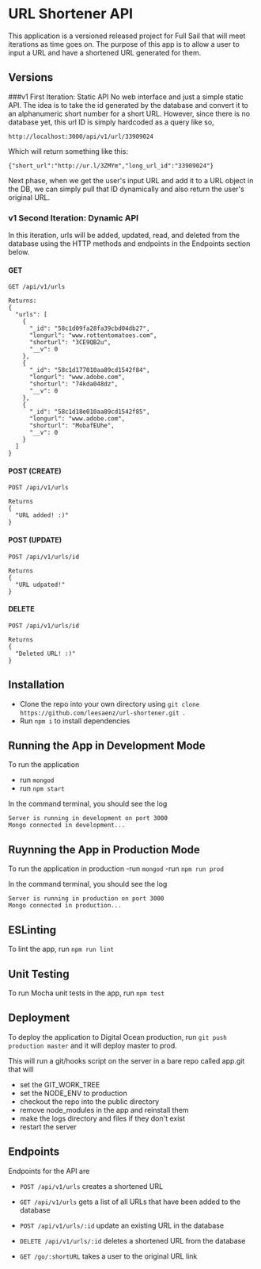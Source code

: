 # URL Shortener API

This application is a versioned released project for Full Sail that will meet iterations as time goes on.  The purpose of this app is to allow a user to input a URL and have a shortened URL generated for them.

## Versions

###v1 First Iteration: Static API
No web interface and just a simple static API.  The idea is to take the id generated by the database and convert it to an alphanumeric short number for a short URL.  However, since there is no database yet, this url ID is simply hardcoded as a query like so,

```
http://localhost:3000/api/v1/url/33909024
```

Which will return something like this:
```
{"short_url":"http://ur.l/3ZMYm","long_url_id":"33909024"}
```

Next phase, when we get the user's input URL and add it to a URL object in the DB, we can simply pull that ID dynamically and also return the user's original URL.

### v1 Second Iteration: Dynamic API
In this iteration, urls will be added, updated, read, and deleted from the database using the HTTP methods and endpoints in the Endpoints section below.

#### GET
```
GET /api/v1/urls
```
```
Returns:
{
  "urls": [
    {
      "_id": "58c1d09fa28fa39cbd04db27",
      "longurl": "www.rottentomatoes.com",
      "shorturl": "3CE9QB2u",
      "__v": 0
    },
    {
      "_id": "58c1d177010aa89cd1542f84",
      "longurl": "www.adobe.com",
      "shorturl": "74kda048dz",
      "__v": 0
    },
    {
      "_id": "58c1d18e010aa89cd1542f85",
      "longurl": "www.adobe.com",
      "shorturl": "MobafEUhe",
      "__v": 0
    }
  ]
}
```

#### POST (CREATE)
```
POST /api/v1/urls
```
```
Returns
{
  "URL added! :)"
}

```

#### POST (UPDATE)
```
POST /api/v1/urls/id
```
```
Returns
{
  "URL udpated!"
}

```

#### DELETE
```
POST /api/v1/urls/id
```
```
Returns
{
  "Deleted URL! :)"
}
```

## Installation

- Clone the repo into your own directory using `git clone https://github.com/leesaenz/url-shortener.git
`.
- Run `npm i` to install dependencies

## Running the App in Development Mode

To run the application

- run `mongod`
- run `npm start`

In the command terminal, you should see the log

```
Server is running in development on port 3000
Mongo connected in development...
```

## Ruynning the App in Production Mode

To run the application in production
-run `mongod`
-run `npm run prod`

In the command terminal, you should see the log

```
Server is running in production on port 3000
Mongo connected in production...
```

## ESLinting

To lint the app, run `npm run lint`

## Unit Testing

To run Mocha unit tests in the app, run `npm test`

## Deployment

To deploy the application to Digital Ocean production, run
`git push production master` and it will deploy master to prod.

This will run a git/hooks script on the server in a bare repo called app.git that will
- set the GIT_WORK_TREE
- set the NODE_ENV to production
- checkout the repo into the public directory
- remove node_modules in the app and reinstall them
- make the logs directory and files if they don't exist
- restart the server

## Endpoints

Endpoints for the API are

- `POST /api/v1/urls` creates a shortened URL

- `GET /api/v1/urls` gets a list of all URLs that have been added to the database 

- `POST /api/v1/urls/:id` update an existing URL in the database

- `DELETE /api/v1/urls/:id` deletes a shortened URL from the database

- `GET /go/:shortURL` takes a user to the original URL link